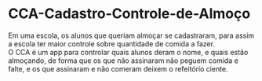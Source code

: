 # CCA-Cadastro-Controle-de-Almoço

Em uma escola, os alunos que queriam almoçar se cadastraram, para assim a escola ter maior controle sobre quantidade de comida a fazer.<br>
O CCA é um app para controlar quais alunos deram o nome, e quais estão almoçando, de forma que os que não assinaram não peguem comida e falte, e os que assinaram e não comeram deixem o refeitório ciente.
